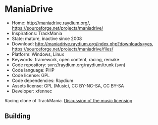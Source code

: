 # ManiaDrive

- Home: http://maniadrive.raydium.org/, https://sourceforge.net/projects/maniadrive/
- Inspirations: TrackMania
- State: mature, inactive since 2008
- Download: http://maniadrive.raydium.org/index.php?downloads=yes, https://sourceforge.net/projects/maniadrive/files/
- Platform: Windows, Linux
- Keywords: framework, open content, racing, remake
- Code repository: svn://raydium.org/raydium/trunk (svn)
- Code language: PHP
- Code license: GPL
- Code dependencies: Raydium
- Assets license: GPL (Music), CC BY-NC-SA, CC BY-SA
- Developer: xfennec

Racing clone of TrackMania.
[Discussion of the music licensing](http://memak.raydium.org/viewtopic.php?p=5216&sid=6ccfed9175e1d0892554bb2d2d79ab9c)

## Building
